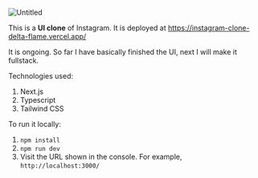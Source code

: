 ![Untitled](https://github.com/powerseed/instagram-clone/assets/42278237/0259d482-e0e2-4484-8568-918cb2d73ddc)

This is a **UI clone** of Instagram. It is deployed at https://instagram-clone-delta-flame.vercel.app/

It is ongoing. So far I have basically finished the UI, next I will make it fullstack.

Technologies used:

1. Next.js
2. Typescript
3. Tailwind CSS

To run it locally:

1. `npm install`
2. `npm run dev`
3. Visit the URL shown in the console. For example, `http://localhost:3000/`
